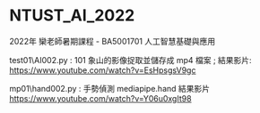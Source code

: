# NTUST_AI_2022
2022年 欒老師暑期課程 - BA5001701 人工智慧基礎與應用

test01\AI002.py : 101 象山的影像捉取並儲存成 mp4 檔案 ; 結果影片: https://www.youtube.com/watch?v=EsHpsgsV9gc

mp01\hand002.py : 手勢偵測 mediapipe.hand 結果影片 https://www.youtube.com/watch?v=Y06u0xgIt98
